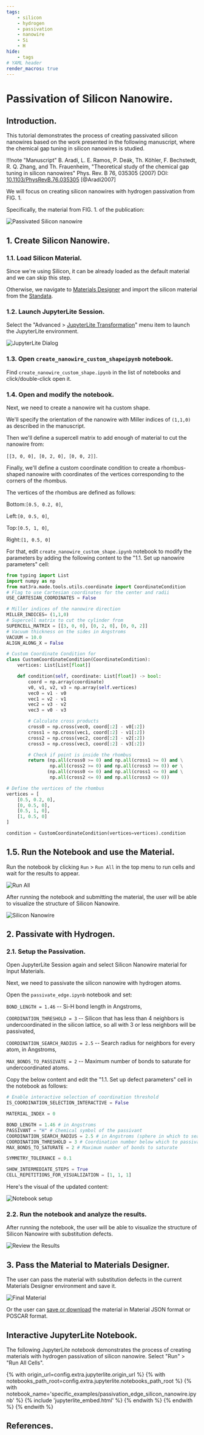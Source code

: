 ```yaml
---
tags:
    - silicon
    - hydrogen
    - passivation
    - nanowire
    - Si
    - H
hide:
    - tags
# YAML header
render_macros: true
---
```


# Passivation of Silicon Nanowire.

## Introduction.

This tutorial demonstrates the process of creating passivated silicon nanowires based on the work presented in the following manuscript, where the chemical gap tuning in silicon nanowires is studied.


!!!note "Manuscript"
    B. Aradi, L. E. Ramos, P. Deák, Th. Köhler, F. Bechstedt, R. Q. Zhang, and Th. Frauenheim,
    "Theoretical study of the chemical gap tuning in silicon nanowires"
    Phys. Rev. B 76, 035305 (2007)
    DOI: [10.1103/PhysRevB.76.035305](https://doi.org/10.1103/PhysRevB.76.035305) [@Aradi2007]


We will focus on creating silicon nanowires with hydrogen passivation from FIG. 1.

Specifically, the material from FIG. 1. of the publication:

![Passivated Silicon nanowire](/images/tutorials/materials/passivation/passivation_edge_silicon_nanowire/0-figure-from-manuscript.webp "Passivated Silicon nanowire, FIG. 1.")


## 1. Create Silicon Nanowire.

### 1.1. Load Silicon Material.

Since we're using Silicon, it can be already loaded as the default material and we can skip this step.

Otherwise, we navigate to [Materials Designer](../../../materials-designer/overview.md) and import the silicon material from the [Standata](../../../materials-designer/header-menu/input-output/standata-import.md).

### 1.2. Launch JupyterLite Session.

Select the "Advanced > [JupyterLite Transformation](../../../materials-designer/header-menu/advanced/jupyterlite-dialog.md)" menu item to launch the JupyterLite environment.

![JupyterLite Dialog](/images/jupyterlite/md-advanced-jl.webp "JupyterLite Dialog")

### 1.3. Open `create_nanowire_custom_shapeipynb` notebook.

Find `create_nanowire_custom_shape.ipynb` in the list of notebooks and click/double-click open it.

### 1.4. Open and modify the notebook.

Next, we need to create a nanowire wit ha custom shape.

We'll specify the orientation of the nanowire with Miller indices of `(1,1,0)` as described in the manuscript.

Then we'll define a supercell matrix to add enough of material to cut the nanowire from: 

`[[3, 0, 0], [0, 2, 0], [0, 0, 2]]`.

Finally, we'll define a custom coordinate condition to create a rhombus-shaped nanowire with coordinates of the vertices corresponding to the corners of the rhombus.

The vertices of the rhombus are defined as follows:

Bottom:`[0.5, 0.2, 0]`, 

Left:`[0, 0.5, 0]`,

Top:`[0.5, 1, 0]`,

Right:`[1, 0.5, 0]`


For that, edit `create_nanowire_custom_shape.ipynb` notebook to modify the parameters by adding the following content to the "1.1. Set up nanowire parameters" cell:

```python
from typing import List
import numpy as np
from mat3ra.made.tools.utils.coordinate import CoordinateCondition
# Flag to use Cartesian coordinates for the center and radii
USE_CARTESIAN_COORDINATES = False 

# Miller indices of the nanowire direction
MILLER_INDICES= (1,1,0)  
# Supercell matrix to cut the cylinder from
SUPERCELL_MATRIX = [[3, 0, 0], [0, 2, 0], [0, 0, 2]] 
# Vacuum thickness on the sides in Angstroms
VACUUM = 10.0 
ALIGN_ALONG_X = False

# Custom Coordinate Condition for
class CustomCoordinateCondition(CoordinateCondition):
    vertices: List[List[float]]

    def condition(self, coordinate: List[float]) -> bool:
        coord = np.array(coordinate)
        v0, v1, v2, v3 = np.array(self.vertices)
        vec0 = v1 - v0
        vec1 = v2 - v1
        vec2 = v3 - v2
        vec3 = v0 - v3

        # Calculate cross products
        cross0 = np.cross(vec0, coord[:2] - v0[:2])
        cross1 = np.cross(vec1, coord[:2] - v1[:2])
        cross2 = np.cross(vec2, coord[:2] - v2[:2])
        cross3 = np.cross(vec3, coord[:2] - v3[:2])

        # Check if point is inside the rhombus
        return (np.all(cross0 >= 0) and np.all(cross1 >= 0) and \
                np.all(cross2 >= 0) and np.all(cross3 >= 0)) or \
               (np.all(cross0 <= 0) and np.all(cross1 <= 0) and \
                np.all(cross2 <= 0) and np.all(cross3 <= 0))

# Define the vertices of the rhombus
vertices = [
    [0.5, 0.2, 0],
    [0, 0.5, 0],
    [0.5, 1, 0],
    [1, 0.5, 0]
]

condition = CustomCoordinateCondition(vertices=vertices).condition
```

## 1.5. Run the Notebook and use the Material.

Run the notebook by clicking `Run` > `Run All` in the top menu to run cells and wait for the results to appear.

![Run All](/images/jupyterlite/run-all.webp "Run All")

After running the notebook and submitting the material, the user will be able to visualize the structure of Silicon Nanowire.

![Silicon Nanowire](/images/tutorials/materials/passivation/passivation_edge_silicon_nanowire/3-silicon-nanowire.webp "Silicon Nanowire")

## 2. Passivate with Hydrogen.

### 2.1. Setup the Passivation.

Open JupyterLite Session again and select Silicon Nanowire material for Input Materials.

Next, we need to passivate the silicon nanowire with hydrogen atoms.

Open the `passivate_edge.ipynb` notebook and set:

`BOND_LENGTH = 1.46` -- Si-H bond length in Angstroms,

`COORDINATION_THRESHOLD = 3` -- Silicon that has less than 4 neighbors is undercoordinated in the silicon lattice, so all with 3 or less neighbors will be passivated,

`COORDINATION_SEARCH_RADIUS = 2.5` -- Search radius for neighbors for every atom, in Angstroms,

`MAX_BONDS_TO_PASSIVATE = 2`  -- Maximum number of bonds to saturate for undercoordinated atoms.


Copy the below content and edit the "1.1. Set up defect parameters" cell in the notebook as follows:

```python
# Enable interactive selection of coordination threshold
IS_COORDINATION_SELECTION_INTERACTIVE = False

MATERIAL_INDEX = 0

BOND_LENGTH = 1.46 # in Angstroms
PASSIVANT = "H" # Chemical symbol of the passivant
COORDINATION_SEARCH_RADIUS = 2.5 # in Angstroms (sphere in which to search for neighbors)
COORDINATION_THRESHOLD = 3 # Coordination number below which to passivate
MAX_BONDS_TO_SATURATE = 2 # Maximum number of bonds to saturate

SYMMETRY_TOLERANCE = 0.1 

SHOW_INTERMEDIATE_STEPS = True
CELL_REPETITIONS_FOR_VISUALIZATION = [1, 1, 1] 
```

Here's the visual of the updated content:

![Notebook setup](/images/tutorials/materials/passivation/passivation_edge_silicon_nanowire/5-jl-setup.webp "Notebook setup")

### 2.2. Run the notebook and analyze the results.

After running the notebook, the user will be able to visualize the structure of Silicon Nanowire with substitution defects.

![Review the Results](/images/tutorials/materials/passivation/passivation_edge_silicon_nanowire/6-jl-result-preview.webp "Review the Results")

## 3. Pass the Material to Materials Designer.

The user can pass the material with substitution defects in the current Materials Designer environment and save it.

![Final Material](/images/tutorials/materials/passivation/passivation_edge_silicon_nanowire/7-wave-result.webp "H-Passivated Silicon Nanowire")

Or the user can [save or download](../../../materials-designer/header-menu/input-output.md) the material in Material JSON format or POSCAR format.


## Interactive JupyterLite Notebook.

The following JupyterLite notebook demonstrates the process of creating materials with hydrogen passivation of silicon nanowire. Select "Run" > "Run All Cells".

{% with origin_url=config.extra.jupyterlite.origin_url %}
{% with notebooks_path_root=config.extra.jupyterlite.notebooks_path_root %}
{% with notebook_name='specific_examples/passivation_edge_silicon_nanowire.ipynb' %}
{% include 'jupyterlite_embed.html' %}
{% endwith %}
{% endwith %}
{% endwith %}

## References.

